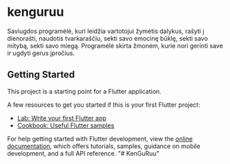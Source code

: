 # kenguruu

Saviugdos programėlė, kuri leidžia vartotojui žymėtis dalykus, rašyti į dienorašti, naudotis tvarkaraščiu, sekti savo emocinę būklę, sekti savo mitybą, 
sekti savo miegą. Programėlė skirta žmonėm, kurie nori gerinti save ir ugdyti gerus įpročius.

## Getting Started

This project is a starting point for a Flutter application.

A few resources to get you started if this is your first Flutter project:

- [Lab: Write your first Flutter app](https://docs.flutter.dev/get-started/codelab)
- [Cookbook: Useful Flutter samples](https://docs.flutter.dev/cookbook)

For help getting started with Flutter development, view the
[online documentation](https://docs.flutter.dev/), which offers tutorials,
samples, guidance on mobile development, and a full API reference.
"# KenGuRuu" 
